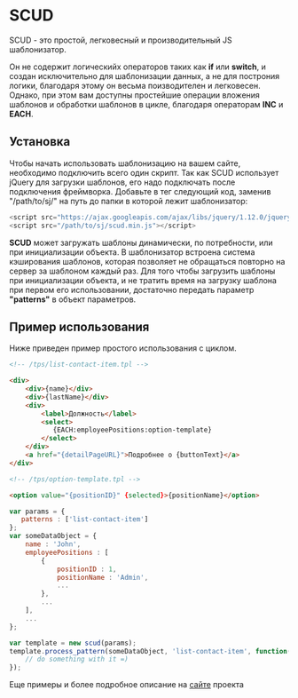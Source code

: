 # SCUD

SCUD - это простой, легковесный и производительный JS шаблонизатор.

Он не содержит логическийх операторов таких как **if** или **switch**, и создан исключительно для шаблонизации данных, а не для построния логики, благодаря этому он весьма поизводителен и легковесен. Однако, при этом вам доступны простейшие операции вложения шаблонов и обработки шаблонов в цикле, благодаря операторам **INC** и **EACH**.

## Установка
Чтобы начать использовать шаблонизацию на вашем сайте, необходимо подключить всего один скрипт. Так как SCUD использует jQuery для загрузки шаблонов, его надо подключать после подключения фреймворка. 
Добавьте в тег <head> следующий код, заменив "/path/to/sj/" на путь до папки в которой лежит шаблонизатор:

```Javascript
<script src="https://ajax.googleapis.com/ajax/libs/jquery/1.12.0/jquery.min.js"></script>
<script src="/path/to/sj/scud.min.js"></script>
```

**SCUD** может загружать шаблоны динамически, по потребности, или при инициализации объекта. В шаблонизатор встроена система кэширования шаблонов, которая позволяет не обращаться повторно на сервер за шаблоном каждый раз. Для того чтобы загрузить шаблоны при инициализации объекта, и не тратить время на загрузку шаблона при первом его использовании, достаточно передать параметр **"patterns"** в объект параметров.

## Пример использования
Ниже приведен пример простого использования с циклом.
```html
<!-- /tps/list-contact-item.tpl -->

<div>
    <div>{name}</div>
    <div>{lastName}</div>
    <div>
        <label>Должность</label>
        <select>
           {EACH:employeePositions:option-template}
        </select>
    </div>
    <a href="{detailPageURL}">Подробнее о {buttonText}</a>
</div>

<!-- /tps/option-template.tpl -->

<option value="{positionID}" {selected}>{positionName}</option>
```

```javascript
var params = {
   patterns : ['list-contact-item']
};
var someDataObject = {
    name : 'John',
    employeePositions : [
        {
            positionID : 1,
            positionName : 'Admin',
            ...
        },
        ...
    ],
    ...
};

var template = new scud(params);
template.process_pattern(someDataObject, 'list-contact-item', function(html){
    // do something with it =)
});
```

Еще примеры и более подробное описание на [сайте](http://scud-js.ru/) проекта
